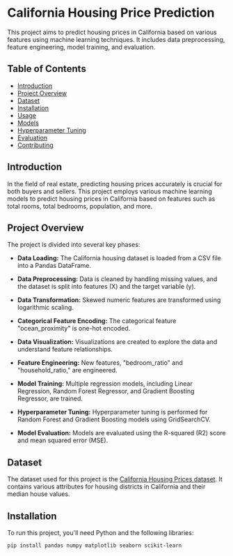# California Housing Price Prediction


This project aims to predict housing prices in California based on various features using machine learning techniques. It includes data preprocessing, feature engineering, model training, and evaluation.

## Table of Contents

- [Introduction](#introduction)
- [Project Overview](#project-overview)
- [Dataset](#dataset)
- [Installation](#installation)
- [Usage](#usage)
- [Models](#models)
- [Hyperparameter Tuning](#hyperparameter-tuning)
- [Evaluation](#evaluation)
- [Contributing](#contributing)

## Introduction

In the field of real estate, predicting housing prices accurately is crucial for both buyers and sellers. This project employs various machine learning models to predict housing prices in California based on features such as total rooms, total bedrooms, population, and more.

## Project Overview

The project is divided into several key phases:

- **Data Loading:** The California housing dataset is loaded from a CSV file into a Pandas DataFrame.

- **Data Preprocessing:** Data is cleaned by handling missing values, and the dataset is split into features (X) and the target variable (y).

- **Data Transformation:** Skewed numeric features are transformed using logarithmic scaling.

- **Categorical Feature Encoding:** The categorical feature "ocean_proximity" is one-hot encoded.

- **Data Visualization:** Visualizations are created to explore the data and understand feature relationships.

- **Feature Engineering:** New features, "bedroom_ratio" and "household_ratio," are engineered.

- **Model Training:** Multiple regression models, including Linear Regression, Random Forest Regressor, and Gradient Boosting Regressor, are trained.

- **Hyperparameter Tuning:** Hyperparameter tuning is performed for Random Forest and Gradient Boosting models using GridSearchCV.

- **Model Evaluation:** Models are evaluated using the R-squared (R2) score and mean squared error (MSE).

## Dataset

The dataset used for this project is the [California Housing Prices dataset](https://github.com/yourusername/your-repo/raw/main/data/housing.csv). It contains various attributes for housing districts in California and their median house values.

## Installation

To run this project, you'll need Python and the following libraries:

```bash
pip install pandas numpy matplotlib seaborn scikit-learn
